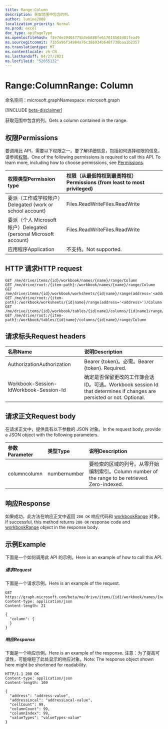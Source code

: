 ```yaml
---
title: Range:Column
description: 获取范围中包含的列。
author: lumine2008
localization_priority: Normal
ms.prod: excel
doc_type: apiPageType
ms.openlocfilehash: f3e7de29404775b3eb888fe617018503d81fea49
ms.sourcegitcommit: 71b5a96f14984a76c386934b648f730baa1b2357
ms.translationtype: MT
ms.contentlocale: zh-CN
ms.lasthandoff: 04/27/2021
ms.locfileid: "52055132"
---
```

# <a name="range-column"></a><span data-ttu-id="44ff3-103">Range:Column</span><span class="sxs-lookup"><span data-stu-id="44ff3-103">Range: Column</span></span>

<span data-ttu-id="44ff3-104">命名空间：microsoft.graph</span><span class="sxs-lookup"><span data-stu-id="44ff3-104">Namespace: microsoft.graph</span></span>

[!INCLUDE [beta-disclaimer](../../includes/beta-disclaimer.md)]

<span data-ttu-id="44ff3-105">获取范围中包含的列。</span><span class="sxs-lookup"><span data-stu-id="44ff3-105">Gets a column contained in the range.</span></span>
## <a name="permissions"></a><span data-ttu-id="44ff3-106">权限</span><span class="sxs-lookup"><span data-stu-id="44ff3-106">Permissions</span></span>
<span data-ttu-id="44ff3-p101">要调用此 API，需要以下权限之一。要了解详细信息，包括如何选择权限的信息，请参阅[权限](/graph/permissions-reference)。</span><span class="sxs-lookup"><span data-stu-id="44ff3-p101">One of the following permissions is required to call this API. To learn more, including how to choose permissions, see [Permissions](/graph/permissions-reference).</span></span>

|<span data-ttu-id="44ff3-109">权限类型</span><span class="sxs-lookup"><span data-stu-id="44ff3-109">Permission type</span></span>      | <span data-ttu-id="44ff3-110">权限（从最低特权到最高特权）</span><span class="sxs-lookup"><span data-stu-id="44ff3-110">Permissions (from least to most privileged)</span></span>              |
|:--------------------|:---------------------------------------------------------|
|<span data-ttu-id="44ff3-111">委派（工作或学校帐户）</span><span class="sxs-lookup"><span data-stu-id="44ff3-111">Delegated (work or school account)</span></span> | <span data-ttu-id="44ff3-112">Files.ReadWrite</span><span class="sxs-lookup"><span data-stu-id="44ff3-112">Files.ReadWrite</span></span>    |
|<span data-ttu-id="44ff3-113">委派（个人 Microsoft 帐户）</span><span class="sxs-lookup"><span data-stu-id="44ff3-113">Delegated (personal Microsoft account)</span></span> | <span data-ttu-id="44ff3-114">Files.ReadWrite</span><span class="sxs-lookup"><span data-stu-id="44ff3-114">Files.ReadWrite</span></span>    |
|<span data-ttu-id="44ff3-115">应用程序</span><span class="sxs-lookup"><span data-stu-id="44ff3-115">Application</span></span> | <span data-ttu-id="44ff3-116">不支持。</span><span class="sxs-lookup"><span data-stu-id="44ff3-116">Not supported.</span></span> |

## <a name="http-request"></a><span data-ttu-id="44ff3-117">HTTP 请求</span><span class="sxs-lookup"><span data-stu-id="44ff3-117">HTTP request</span></span>
<!-- { "blockType": "ignored" } -->
```http
GET /me/drive/items/{id}/workbook/names/{name}/range/Column
GET /me/drive/root:/{item-path}:/workbook/names/{name}/range/Column
GET /me/drive/items/{id}/workbook/worksheets/{id|name}/range(address='<address>')/Column
GET /me/drive/root:/{item-path}:/workbook/worksheets/{id|name}/range(address='<address>')/Column
GET /me/drive/items/{id}/workbook/tables/{id|name}/columns/{id|name}/range/Column
GET /me/drive/root:/{item-path}:/workbook/tables/{id|name}/columns/{id|name}/range/Column

```
## <a name="request-headers"></a><span data-ttu-id="44ff3-118">请求标头</span><span class="sxs-lookup"><span data-stu-id="44ff3-118">Request headers</span></span>
| <span data-ttu-id="44ff3-119">名称</span><span class="sxs-lookup"><span data-stu-id="44ff3-119">Name</span></span>       | <span data-ttu-id="44ff3-120">说明</span><span class="sxs-lookup"><span data-stu-id="44ff3-120">Description</span></span>|
|:---------------|:----------|
| <span data-ttu-id="44ff3-121">Authorization</span><span class="sxs-lookup"><span data-stu-id="44ff3-121">Authorization</span></span>  | <span data-ttu-id="44ff3-p102">Bearer {token}。必需。</span><span class="sxs-lookup"><span data-stu-id="44ff3-p102">Bearer {token}. Required.</span></span> |
| <span data-ttu-id="44ff3-124">Workbook-Session-Id</span><span class="sxs-lookup"><span data-stu-id="44ff3-124">Workbook-Session-Id</span></span>  | <span data-ttu-id="44ff3-p103">确定是否保留更改的工作簿会话 ID。可选。</span><span class="sxs-lookup"><span data-stu-id="44ff3-p103">Workbook session Id that determines if changes are persisted or not. Optional.</span></span>|

## <a name="request-body"></a><span data-ttu-id="44ff3-127">请求正文</span><span class="sxs-lookup"><span data-stu-id="44ff3-127">Request body</span></span>
<span data-ttu-id="44ff3-128">在请求正文中，提供具有以下参数的 JSON 对象。</span><span class="sxs-lookup"><span data-stu-id="44ff3-128">In the request body, provide a JSON object with the following parameters.</span></span>

| <span data-ttu-id="44ff3-129">参数</span><span class="sxs-lookup"><span data-stu-id="44ff3-129">Parameter</span></span>    | <span data-ttu-id="44ff3-130">类型</span><span class="sxs-lookup"><span data-stu-id="44ff3-130">Type</span></span>   |<span data-ttu-id="44ff3-131">说明</span><span class="sxs-lookup"><span data-stu-id="44ff3-131">Description</span></span>|
|:---------------|:--------|:----------|
|<span data-ttu-id="44ff3-132">column</span><span class="sxs-lookup"><span data-stu-id="44ff3-132">column</span></span>|<span data-ttu-id="44ff3-133">number</span><span class="sxs-lookup"><span data-stu-id="44ff3-133">number</span></span>|<span data-ttu-id="44ff3-p104">要检索的区域的列号。从零开始编制索引。</span><span class="sxs-lookup"><span data-stu-id="44ff3-p104">Column number of the range to be retrieved. Zero-indexed.</span></span>|

## <a name="response"></a><span data-ttu-id="44ff3-136">响应</span><span class="sxs-lookup"><span data-stu-id="44ff3-136">Response</span></span>

<span data-ttu-id="44ff3-137">如果成功，此方法在响应正文中返回 `200 OK` 响应代码和 [workbookRange](../resources/workbookrange.md) 对象。</span><span class="sxs-lookup"><span data-stu-id="44ff3-137">If successful, this method returns `200 OK` response code and [workbookRange](../resources/workbookrange.md) object in the response body.</span></span>

## <a name="example"></a><span data-ttu-id="44ff3-138">示例</span><span class="sxs-lookup"><span data-stu-id="44ff3-138">Example</span></span>
<span data-ttu-id="44ff3-139">下面是一个如何调用此 API 的示例。</span><span class="sxs-lookup"><span data-stu-id="44ff3-139">Here is an example of how to call this API.</span></span>
##### <a name="request"></a><span data-ttu-id="44ff3-140">请求</span><span class="sxs-lookup"><span data-stu-id="44ff3-140">Request</span></span>
<span data-ttu-id="44ff3-141">下面是一个请求示例。</span><span class="sxs-lookup"><span data-stu-id="44ff3-141">Here is an example of the request.</span></span>
<!-- {
  "blockType": "request",
  "name": "range_column"
}-->
```http
GET https://graph.microsoft.com/beta/me/drive/items/{id}/workbook/names/{name}/range/Column
Content-type: application/json
Content-length: 21

{
  "column": {
  }
}
```

##### <a name="response"></a><span data-ttu-id="44ff3-142">响应</span><span class="sxs-lookup"><span data-stu-id="44ff3-142">Response</span></span>
<span data-ttu-id="44ff3-143">下面是一个响应示例。</span><span class="sxs-lookup"><span data-stu-id="44ff3-143">Here is an example of the response.</span></span> <span data-ttu-id="44ff3-144">注意：为了提高可读性，可能缩短了此处显示的响应对象。</span><span class="sxs-lookup"><span data-stu-id="44ff3-144">Note: The response object shown here might be shortened for readability.</span></span>
<!-- {
  "blockType": "response",
  "truncated": true,
  "@odata.type": "microsoft.graph.workbookRange"
} -->
```http
HTTP/1.1 200 OK
Content-type: application/json
Content-length: 169

{
  "address": "address-value",
  "addressLocal": "addressLocal-value",
  "cellCount": 99,
  "columnCount": 99,
  "columnIndex": 99,
  "valueTypes": "valueTypes-value"
}
```

<!-- uuid: 8fcb5dbc-d5aa-4681-8e31-b001d5168d79
2015-10-25 14:57:30 UTC -->
<!--
{
  "type": "#page.annotation",
  "description": "Range: Column",
  "keywords": "",
  "section": "documentation",
  "tocPath": "",
  "suppressions": []
}
-->


